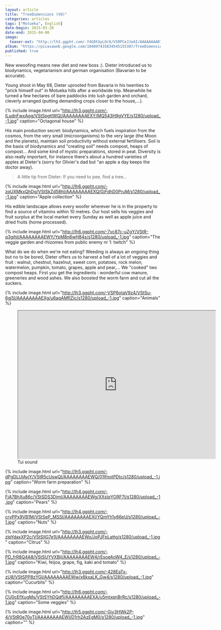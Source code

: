 ```yaml
---
layout: article
title: "TreeDimensions (VO)"
categories: articles
tags: ["Motueka", English]
date-begin: 2015-03-20
date-end: 2015-04-08
image: 
  teaser-ext: "http://lh3.ggpht.com/-f4G8tUyLOc8/VSRPCeJJeAI/AAAAAAAAD7c/9y8rNaLdSQA/s1280/upload_-1.jpg"
album: "https://picasaweb.google.com/104897435834545155307/TreeDimension?authkey=Gv1sRgCIviwNrIl_OkXQ"
published: true
---
```


New wwoofing means new diet and new boss :). Dieter introduced us to biodynamics, vegetarianism and german organisation (Bavarian to be accurate).

Young shoot in May 68, Dieter uprooted from Bavaria in his twenties to "prick himself out" in Motueka hills after a worldwide trip. Meanwhile he turned a few hectares of bare paddocks into lush garden and orchard, cleverly arranged (putting demanding crops closer to the house,...).

{% include image.html url="http://lh3.ggpht.com/-ILudnFwxAqg/VStSpgttWQI/AAAAAAAAEXY/MQ543H9gVYE/s1280/upload_-1.jpg" caption="Octagonal house" %}

His main production secret: biodynamics, which fuels inspiration from the cosmos, from the very small (microorganisms) to the very large (the Moon and the planets), maintain soil productivity without external fertilisers. Soil is the basis of biodynamics and "creating soil" needs compost, heaps of compost... And some kind of mystic preparations, stored in peat. Diversity is also really important, for instance there's about a hundred varieties of apples at Dieter's (sorry for Olivier's dad but "an apple a day keeps the doctor away).

>A little tip from Dieter: If you need to pee, find a tree...

{% include image.html url="http://lh6.ggpht.com/-zqUXMkxQhDg/VStSkZd58hI/AAAAAAAAEXQ/GjFdhD0PruM/s1280/upload_-1.jpg" caption="Apple collection" %}

His edible landscape allows every woofer wherever he is in the property to find a source of vitamins within 10 metres. Our host sells his veggies and fruit surplus at the local market every Sunday as well as apple juice and dried fruits (home processed).

{% include image.html url="http://lh6.ggpht.com/-7vc87c-uZgY/VStR-q3gihI/AAAAAAAAEWY/YpM8n6wH84s/s1280/upload_-1.jpg" caption="The veggie garden and rhizomes from public enemy nr 1: twitch" %}

What do we do when we're not eating? Weeding is always an ongoing thing but no to be bored, Dieter offers us to harvest a hell of a lot of veggies and fruit : walnut, chestnut, hazelnut, sweet corn, potatoes, rock melon, watermelon, pumpkin, tomato, grapes, apple and pear,... We "cooked" two compost heaps. First you get the ingredients : wonderful cow manure, greeneries and wood ashes. We also boosted the worm farm and cut all the suckers.  

{% include image.html url="http://lh3.ggpht.com/-VSP6otaV9z4/VStSu-6gj5I/AAAAAAAAEXg/u6agAMflZjc/s1280/upload_-1.jpg" caption="Animals" %}

<figure>
<iframe src="https://docs.google.com/file/d/0BzIZ3dfuz-CEREVvU3NSZ0FLTEk/preview" width="640" height="480"></iframe>
<figcaption>
Tui sound
</figcaption>
</figure>

{% include image.html url="http://lh5.ggpht.com/-dPgDLUlAyjY/VStR5cUswQI/AAAAAAAAEWQ/01IfnotPDtc/s1280/upload_-1.jpg" caption="Worm farm preparation" %}

{% include image.html url="http://lh4.ggpht.com/-FjA7BhXu86c/VStSDS3DjmI/AAAAAAAAEWg/XXslqYORF7I/s1280/upload_-1.jpg" caption="Pears" %}

{% include image.html url="http://lh4.ggpht.com/-crvPPx9VB1M/VStSeP_MSSI/AAAAAAAAEXI/YQmYh1y66eU/s1280/upload_-1.jpg" caption="Nuts" %}

{% include image.html url="http://lh3.ggpht.com/-zlpYdaxXP2c/VStSIIG7e1I/AAAAAAAAEWo/JqPJFpLattg/s1280/upload_-1.jpg" caption="Citrus" %}

{% include image.html url="http://lh4.ggpht.com/-PD_frR8Q4A8/VStSUYVXBjI/AAAAAAAAEW4/rEsoeAoW4_E/s1280/upload_-1.jpg" caption="Kiwi, feijoa, grape, fig, kaki and tomato" %}

{% include image.html url="http://lh3.ggpht.com/-428EaTx-zU8/VStSPP8zYGI/AAAAAAAAEWw/x6kxaLK_Gw4/s1280/upload_-1.jpg" caption="Cucurbits" %}


{% include image.html url="http://lh6.ggpht.com/-CU0cEfXugMs/VStSYhDQdfI/AAAAAAAAEXA/u5mtxqnBrRc/s1280/upload_-1.jpg" caption="Some veggies" %}

{% include image.html url="http://lh5.ggpht.com/-Giy3HWk2P-4/VStR0e70yTI/AAAAAAAAEWI/D1rh2AzEgM0/s1280/upload_-1.jpg" caption="" %}


